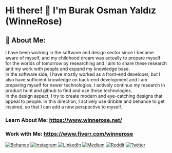 # Hi there! 👋 I'm Burak Osman Yaldız (WinneRose)

## 💫 About Me:
I have been working in the software and design sector since I became aware of myself, and my childhood dream was actually to prepare myself for the worlds of tomorrow by researching and I aim to share these research and my work with people and expand my knowledge base.<br>In the software side, I have mostly worked as a front-end developer, but I also have sufficient knowledge on back-end development and I am preparing myself for newer technologies. I actively continue my research in product hunt and github to find and use these technologies.<br>In the design aspect, I try to create modern and eye-catching designs that appeal to people. In this direction, I actively use dribble and behance to get inspired, so that I can add a new perspective to myself.<br>


### Learn About Me: https://www.winnerose.net/
### Work with Me: https://www.fiverr.com/winnerose

[![Behance](https://img.shields.io/badge/Behance-1769ff?logo=behance&logoColor=white)](https://behance.net/WinneRose) [![Instagram](https://img.shields.io/badge/Instagram-%23E4405F.svg?logo=Instagram&logoColor=white)](https://www.instagram.com/winnerose.live/) [![LinkedIn](https://img.shields.io/badge/LinkedIn-%230077B5.svg?logo=linkedin&logoColor=white)](https://linkedin.com/in/burak-osman-yaldız-b313551a8) [![Medium](https://img.shields.io/badge/Medium-12100E?logo=medium&logoColor=white)](https://medium.com/@WinneRose) [![Reddit](https://img.shields.io/badge/Reddit-%23FF4500.svg?logo=Reddit&logoColor=white)](https://reddit.com/user/WinneRose) [![Twitter](https://img.shields.io/badge/Twitter-%231DA1F2.svg?logo=Twitter&logoColor=white)](https://twitter.com/WinneRoseTR) 


